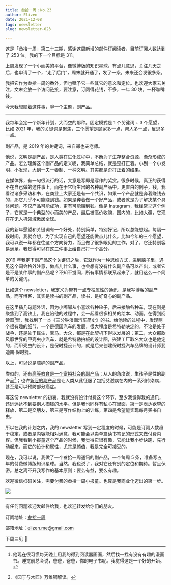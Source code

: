 ```yaml
---
title: 叁拾一周：No.23
author: Elizen
date: 2021-12-08
tags: newsletter
slug: newsletter-023

---
```

这是「叁拾一周」第二十三期，感谢这周新增的邮件订阅读者，目前订阅人数达到了 253 位。我的下一个目标是 311。

上周发现了一个小而美的平台，像微博版的知识星球，有点儿意思，关注几天之后，也申请了一个，“走了后门”，周末就开通了，发了一条，未来还会发很多条。

我把它作为叁拾一周的番外，但也赋予它一些其它的意义和定位。也欢迎大家去关注，文末会放一个访问链接，要注意，订阅得花钱，不多，一年 30 块，一杯咖啡钱。

今天我想顺着这件事，聊一个主题，副产品。

----

我每年会定一个新年计划，大而空的那种。固定模式是 1 个关键词 + 3 个愿望，比如 2021 年，我的关键词是聚焦，三个愿望是顾家多一点，帮人多一点，反思多一点。

副产品，是 2019 年的关键词，来自郑也夫老师。

他说，文明是副产品，是人类在进化过程中，不断为了生存整合资源，渐渐形成的产品。怎么理解这个副产品的定义呢，我简单总结，就是歪打正着。小到一个小发明、小发现，大到一夫一妻制、一种文明。其实都是歪打正着的结果。

在媒体界，有一句很流行的话，大意是写即是写作的奖赏。很多时候，真正的获得不在自己做的这件事上，而在于它衍生出的各种副产品中。更直白的例子，钱，我看过诸多采访和书，在商业上大家还是有一个共识，如果一个产品就是奔着赚钱去的，那它几乎不可能赚到钱。如果是奔着做一个好产品，或者就是为了解决某个具体问题，不仅产品可能成功，更有可能赚到钱。像是 Instagram，我经常举这个例子，它就是一个典型的小而美的产品，最后被高价收购，国内的，比如大疆，它现在在无人机领域傲居全球。

我的新年愿望和关键词有一个好处，特别简单，特别好记，所以总能想起。每隔一段时间，我就会想，为了实现自己的愿望还能做点儿什么。比如今年的三个愿望，我可以说一年都在往这个方向努力，而且做了很多眼见的工作，对了，它还特别容易满足。我觉得可以在这三件事上给自己打一个高分。

2019 年我定下副产品这个关键词之后，它就作为一种思维方式，进到脑子里，遇见这个词会格外注意，做点儿什么事，也会想有没有什么副产品可以产出，或者它是不是某件事的副产品呢？不知不觉间，所有事情都联系起来了，就用这么一个简单的关键词。

比如这个 newsletter，我定义为带有一点专栏属性的通讯，是我写博客的副产品，而写博客，其实是读书的副产品，读书，是好奇心的副产品。

在这里插几句题外话，因为小嘟嘟从小喜欢各种轮子，后来接触各种车，现在则是聚焦到了高铁上。我在陪他的过程中，会一起看很多相关的绘本、动画。在得到阅读器[^1]里，我找到了一本《三分钟漫画汽车简史》的书。给他读的过程中，发现两个很有趣的细节，一个是德国汽车的发展，很大程度是希特勒决定的，不论是处于战争，还是处于民生，宝马、大众，都是在此契机下得以发展的；第二，大众那款风靡世界的甲壳虫小汽车，就是希特勒拍板的设计图，兴建工厂取名大众也是他定的，而甲壳虫的设计，是保时捷设计的，就是后来创建保时捷汽车品牌的设计师斐迪南·保时捷。

以上，可以说是陪娃的副产品。

类似的，还有[高等教育是一个富裕社会的副产品](https://perell.com/essay/saving-the-liberal-arts/)；从人的角度说，生孩子是性的副产品[^2]；也许[新冠的副产品](https://web.archive.org/web/20210304052950/https://indigos.me/2021/02/the-future-is-already-here/)是让人类从此征服了包括艾滋病在内的一系列传染病，甚至是可以预防部分癌症。

写这份 newsletter 的初衷，我就没有设计付费这个环节，至少我觉得我的通讯，还远远达不到要别人掏钱的水平。但是我也同样有私心在里面，第一是表达欲望的释放，第二是交朋友，第三是写作结构上的训练，第四是希望能实现每月买书自由。

所以在我的计划之内，我的 newsletter 写到一定程度的时候，可能是订阅人数趋于稳定，或者是内容能相对满意，我可能会以卖单篇读书笔记的形式来做付费内容。但我看到小报童这个产品的时候，我觉得它很有趣，它能让我小步快跑，先行动起来，而它的设计和属性，尤其是颜值，我是完全可接受的。

现在，我可以说，我做了一个叁拾一周通讯的副产品，一个每周 5 条，准备写五年的付费微博版知识星球。当然，我也说了，我对它还有别的定位和期待。暂且保密。总之离不开我写作的基本原则：要么有益，要么有趣。

欢迎微信扫码关注，需要付费的叁拾一周小报童。也算是我商业化迈出的第一步。

![](https://static.elizen.me/img/xiao-bao-tong.jpg)

----

有任何问题欢迎发邮件给我，也欢迎转发给你们的朋友。

订阅地址：[叁拾一周](https://elizen.zhubai.love/) 

邮箱地址：[elizen.me@gmail.com](mailto:elizen.me@gmail.com)

下周三见 👋

[^1]: 他现在很习惯每天晚上用我的得到阅读器画画，然后找一找有没有有趣的漫画书。睡觉前总会说，爸爸，爸爸，你的电子书呢。我觉得这是一个好的开始。
[^2]: 《园丁与木匠》万维钢解读。